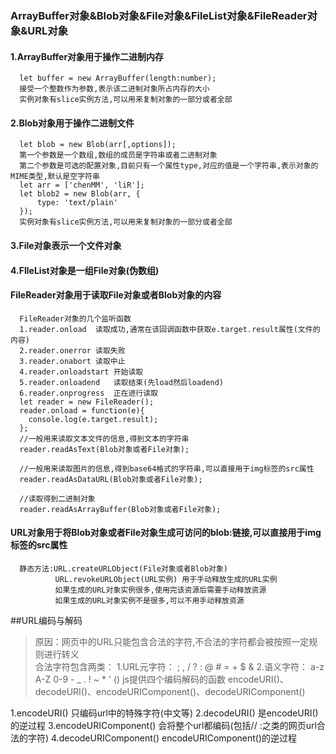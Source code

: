 ### ArrayBuffer对象&Blob对象&File对象&FileList对象&FileReader对象&URL对象

#### 1.ArrayBuffer对象用于操作二进制内存
      let buffer = new ArrayBuffer(length:number);
      接受一个整数作为参数,表示该二进制对象所占内存的大小
      实例对象有slice实例方法,可以用来复制对象的一部分或者全部

#### 2.Blob对象用于操作二进制文件
      let blob = new Blob(arr[,options]);
      第一个参数是一个数组,数组的成员是字符串或者二进制对象
      第二个参数是可选的配置对象,目前只有一个属性type,对应的值是一个字符串,表示对象的MIME类型,默认是空字符串
      let arr = ['chenMM', 'liR'];
      let blob2 = new Blob(arr, {
          type: 'text/plain'
      });
      实例对象有slice实例方法,可以用来复制对象的一部分或者全部
      
#### 3.File对象表示一个文件对象




#### 4.FIleList对象是一组File对象(伪数组)  

  
  
  
#### FileReader对象用于读取File对象或者Blob对象的内容
      FileReader对象的几个监听函数
      1.reader.onload  读取成功,通常在该回调函数中获取e.target.result属性(文件的内容)
      2.reader.onerror 读取失败
      3.reader.onabort 读取中止
      4.reader.onloadstart 开始读取
      5.reader.onloadend   读取结束(先load然后loadend)
      6.reader.onprogress  正在进行读取
      let reader = new FileReader();
      reader.onload = function(e){
        console.log(e.target.result);
      };
      //一般用来读取文本文件的信息,得到文本的字符串
      reader.readAsText(Blob对象或者File对象);
      
      //一般用来读取图片的信息,得到base64格式的字符串,可以直接用于img标签的src属性
      reader.readAsDataURL(Blob对象或者File对象);
      
      //读取得到二进制对象
      reader.readAsArrayBuffer(Blob对象或者File对象);
#### URL对象用于将Blob对象或者File对象生成可访问的blob:链接,可以直接用于img标签的src属性
      静态方法:URL.createURLObject(File对象或者Blob对象)
              URL.revokeURLObject(URL实例) 用于手动释放生成的URL实例
              如果生成的URL对象实例很多,使用完该资源后需要手动释放资源
              如果生成的URL对象实例不是很多,可以不用手动释放资源
              

##URL编码与解码
  >原因：网页中的URL只能包含合法的字符,不合法的字符都会被按照一定规则进行转义              
  合法字符包含两类：
  1.URL元字符：   ;  ,  /  ?  :  @  #  =  +  $  &
  2.语义字符：    a-z A-Z 0-9 -  _  .  !  ~  *  '  ()
  js提供四个编码解码的函数
  encodeURI()、decodeURI()、encodeURIComponent()、decodeURIComponent()
  
  
  1.encodeURI() 只编码url中的特殊字符(中文等)
  2.decodeURI() 是encodeURI()的逆过程
  3.encodeURIComponent() 会将整个url都编码(包括// :之类的网页url合法的字符)
  4.decodeURIComponent() encodeURIComponent()的逆过程
  
                

      
    
